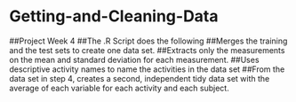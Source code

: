 # Getting-and-Cleaning-Data
##Project Week 4
##The .R Script does the following
##Merges the training and the test sets to create one data set.
##Extracts only the measurements on the mean and standard deviation for each measurement.
##Uses descriptive activity names to name the activities in the data set
##From the data set in step 4, creates a second, independent tidy data set with the average of each variable for each activity and each subject.
